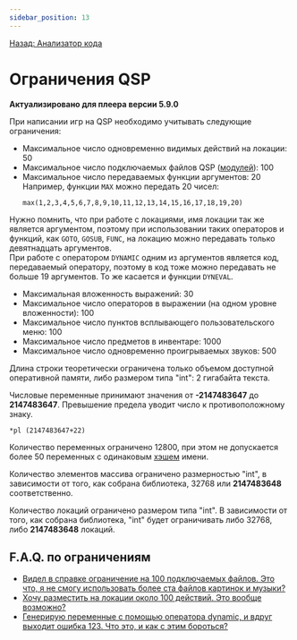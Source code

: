 ```yaml
---
sidebar_position: 13
---
```

[Назад: Анализатор кода](utilits/analyzer)

# Ограничения QSP

**Актуализировано для плеера версии 5.9.0**

При написании игр на QSP необходимо учитывать следующие ограничения:

*  Максимальное число одновременно видимых действий на локации: 50
*  Максимальное число подключаемых файлов QSP ([модулей](advanced/modules)): 100
*  Максимальное число передаваемых функции аргументов: 20\
    Например, функции `MAX` можно передать 20 чисел:
    ```qsp
    max(1,2,3,4,5,6,7,8,9,10,11,12,13,14,15,16,17,18,19,20)
    ```
 Нужно помнить, что при работе с локациями, имя локации так же является аргументом, поэтому при использовании таких операторов и функций, как `GOTO`, `GOSUB`, `FUNC`, на локацию можно передавать только девятнадцать аргументов.\
    При работе с оператором `DYNAMIC` одним из аргументов является код, передаваемый оператору, поэтому в код тоже можно передавать не больше 19 аргументов. То же касается и функции `DYNEVAL`.
*  Максимальная вложенность выражений: 30
*  Максимальное число операторов в выражении (на одном уровне вложенности): 100
*  Максимальное число пунктов всплывающего пользовательского меню: 100
*  Максимальное число предметов в инвентаре: 1000
*  Максимальное число одновременно проигрываемых звуков: 500

Длина строки теоретически ограничена только объемом доступной оперативной памяти, либо размером типа "int": 2 гигабайта текста.

Числовые переменные принимают значения от **-2147483647** до **2147483647**. Превышение предела уводит число к противоположному знаку.

```qsp
*pl (2147483647+22)
```

Количество переменных ограничено 12800, при этом не допускается более 50 переменных с одинаковым [хэшем](http://ru.wikipedia.org/wiki/%D0%A5%D0%B5%D1%88-%D1%81%D1%83%D0%BC%D0%BC%D0%B0) имени.

Количество элементов массива ограничено размерностью "int", в зависимости от того, как собрана библиотека, 32768 или **2147483648** соответственно.

Количество локаций ограничено размером типа "int". В зависимости от того, как собрана библиотека, "int" будет ограничивать либо 32768, либо **2147483648** локаций.

## F.A.Q. по ограничениям

* [Видел в справке ограничение на 100 подключаемых файлов. Это что, я не смогу использовать более ста файлов картинок и музыки?](https://aleksversus.github.io/howdo_faq/pages/podkljuchaemye_fajly_0170.html#faq_23_01)
* [Хочу разместить на локации около 100 действий. Это вообще возможно?](https://aleksversus.github.io/howdo_faq/pages/vyvodimye_dejstvija_0171.html)
* [Генерирую переменные с помощью оператора dynamic, и вдруг выходит ошибка 123. Что это, и как с этим бороться?](https://aleksversus.github.io/howdo_faq/pages/imena_peremennyh_0172.html)
